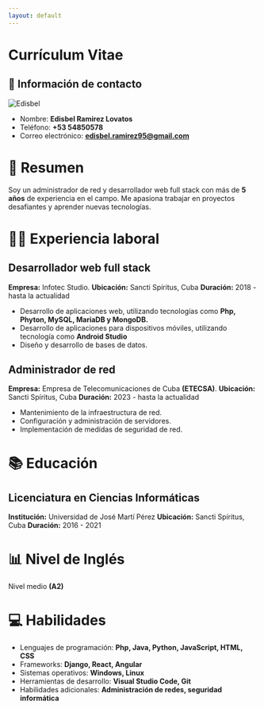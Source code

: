 ```yaml
---
layout: default
---
```


# Currículum Vitae

## 🪪 Información de contacto
![Edisbel](https://infotecstudio.nat.cu/wp-content/uploads/2022/12/Edisbel.jpg )
- Nombre: **Edisbel Ramirez Lovatos**
- Teléfono: **+53 54850578**
- Correo electrónico: **edisbel.ramirez95@gmail.com**

# 📝 Resumen
Soy un administrador de red y desarrollador web full stack con más de **5 años** de experiencia en el campo. Me apasiona trabajar en proyectos desafiantes y aprender nuevas tecnologías.

# 🧑‍💻 Experiencia laboral
## Desarrollador web full stack
**Empresa:** Infotec Studio.
**Ubicación:** Sancti Spíritus, Cuba
**Duración:** 2018 - hasta la actualidad
- Desarrollo de aplicaciones web, utilizando tecnologías como **Php, Phyton, MySQL, MariaDB y MongoDB.**
- Desarrollo de aplicaciones para dispositivos móviles, utilizando tecnología como **Android Studio** 
- Diseño y desarrollo de bases de datos.

## Administrador de red
**Empresa:** Empresa de Telecomunicaciones de Cuba **(ETECSA)**.
**Ubicación:** Sancti Spíritus, Cuba
**Duración:** 2023 - hasta la actualidad 
- Mantenimiento de la infraestructura de red.
- Configuración y administración de servidores.
- Implementación de medidas de seguridad de red.

# 📚 Educación
## Licenciatura en Ciencias Informáticas
**Institución:** Universidad de José Martí Pérez 
**Ubicación:** Sancti Spíritus, Cuba
**Duración:** 2016 - 2021

# 📊 Nivel de Inglés
Nivel medio **(A2)**

# 💻 Habilidades
- Lenguajes de programación: **Php, Java, Python, JavaScript, HTML, CSS**
- Frameworks: **Django, React, Angular**
- Sistemas operativos: **Windows, Linux**
- Herramientas de desarrollo: **Visual Studio Code, Git**
- Habilidades adicionales: **Administración de redes, seguridad informática**
